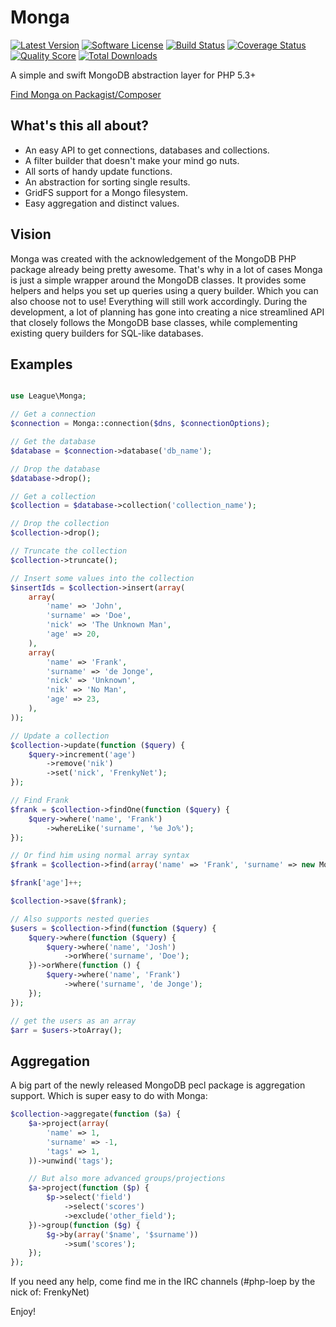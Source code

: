 # Monga

[![Latest Version](https://img.shields.io/github/release/thephpleague/monga.svg?style=flat-square)](https://github.com/thephpleague/monga/releases)
[![Software License](https://img.shields.io/badge/license-MIT-brightgreen.svg?style=flat-square)](LICENSE)
[![Build Status](https://img.shields.io/travis/thephpleague/monga/master.svg?style=flat-square)](https://travis-ci.org/thephpleague/monga)
[![Coverage Status](https://img.shields.io/scrutinizer/coverage/g/thephpleague/monga.svg?style=flat-square)](https://scrutinizer-ci.com/g/thephpleague/monga/code-structure)
[![Quality Score](https://img.shields.io/scrutinizer/g/thephpleague/monga.svg?style=flat-square)](https://scrutinizer-ci.com/g/thephpleague/monga)
[![Total Downloads](https://img.shields.io/packagist/dt/the-loep/monga.svg?style=flat-square)](https://packagist.org/packages/the-loep/monga)

A simple and swift MongoDB abstraction layer for PHP 5.3+

[Find Monga on Packagist/Composer](https://packagist.org/packages/league/monga)

## What's this all about?

* An easy API to get connections, databases and collections.
* A filter builder that doesn't make your mind go nuts.
* All sorts of handy update functions.
* An abstraction for sorting single results.
* GridFS support for a Mongo filesystem.
* Easy aggregation and distinct values.

## Vision

Monga was created with the acknowledgement of the MongoDB PHP package already being pretty awesome. That's why in a lot of cases Monga is just a simple wrapper around the MongoDB classes.
It provides some helpers and helps you set up queries using a query builder. Which you can also choose not to use! Everything will still work accordingly.
During the development, a lot of planning has gone into creating a nice streamlined API that closely follows the MongoDB base classes, while complementing existing query builders for SQL-like databases.

## Examples

```php

use League\Monga;

// Get a connection
$connection = Monga::connection($dns, $connectionOptions);

// Get the database
$database = $connection->database('db_name');

// Drop the database
$database->drop();

// Get a collection
$collection = $database->collection('collection_name');

// Drop the collection
$collection->drop();

// Truncate the collection
$collection->truncate();

// Insert some values into the collection
$insertIds = $collection->insert(array(
	array(
		'name' => 'John',
		'surname' => 'Doe',
		'nick' => 'The Unknown Man',
		'age' => 20,
	),
	array(
		'name' => 'Frank',
		'surname' => 'de Jonge',
		'nick' => 'Unknown',
		'nik' => 'No Man',
		'age' => 23,
	),
));

// Update a collection
$collection->update(function ($query) {
	$query->increment('age')
		->remove('nik')
		->set('nick', 'FrenkyNet');
});

// Find Frank
$frank = $collection->findOne(function ($query) {
	$query->where('name', 'Frank')
		->whereLike('surname', '%e Jo%');
});

// Or find him using normal array syntax
$frank = $collection->find(array('name' => 'Frank', 'surname' => new MongoRegex('/e Jo/imxsu')));

$frank['age']++;

$collection->save($frank);

// Also supports nested queries
$users = $collection->find(function ($query) {
	$query->where(function ($query) {
		$query->where('name', 'Josh')
			->orWhere('surname', 'Doe');
	})->orWhere(function () {
		$query->where('name', 'Frank')
			->where('surname', 'de Jonge');
	});
});

// get the users as an array
$arr = $users->toArray();
```

## Aggregation

A big part of the newly released MongoDB pecl package is aggregation support. Which is super easy to do with Monga:

```php
$collection->aggregate(function ($a) {
	$a->project(array(
		'name' => 1,
		'surname' => -1,
		'tags' => 1,
	))->unwind('tags');

	// But also more advanced groups/projections
	$a->project(function ($p) {
		$p->select('field')
			->select('scores')
			->exclude('other_field');
	})->group(function ($g) {
		$g->by(array('$name', '$surname'))
			->sum('scores');
	});
});
```

If you need any help, come find me in the IRC channels (#php-loep by the nick of: FrenkyNet)

Enjoy!
